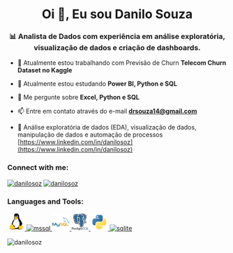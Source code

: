 <h1 align="center">Oi 👋, Eu sou Danilo Souza</h1>
<h3 align="center">📊 Analista de Dados com experiência em análise exploratória, visualização de dados e criação de dashboards.</h3>

- 🔭 Atualmente estou trabalhando com Previsão de Churn **Telecom Churn Dataset no Kaggle**

- 🌱 Atualmente estou estudando **Power BI, Python e SQL**

- 💬 Me pergunte sobre **Excel, Python e SQL**

- 📫 Entre em contato através do e-mail **drsouza14@gmail.com**

- 📄 Análise exploratória de dados (EDA), visualização de dados, manipulação de dados e automação de processos [https://www.linkedin.com/in/danilosoz](https://www.linkedin.com/in/danilosoz)

<h3 align="left">Connect with me:</h3>
<p align="left">
<a href="https://linkedin.com/in/danilosoz" target="blank"><img align="center" src="https://raw.githubusercontent.com/rahuldkjain/github-profile-readme-generator/master/src/images/icons/Social/linked-in-alt.svg" alt="danilosoz" height="30" width="40" /></a>
<a href="https://instagram.com/danilosoz" target="blank"><img align="center" src="https://raw.githubusercontent.com/rahuldkjain/github-profile-readme-generator/master/src/images/icons/Social/instagram.svg" alt="danilosoz" height="30" width="40" /></a>
</p>

<h3 align="left">Languages and Tools:</h3>
<p align="left"> <a href="https://www.linux.org/" target="_blank" rel="noreferrer"> <img src="https://raw.githubusercontent.com/devicons/devicon/master/icons/linux/linux-original.svg" alt="linux" width="40" height="40"/> </a> <a href="https://www.microsoft.com/en-us/sql-server" target="_blank" rel="noreferrer"> <img src="https://www.svgrepo.com/show/303229/microsoft-sql-server-logo.svg" alt="mssql" width="40" height="40"/> </a> <a href="https://www.mysql.com/" target="_blank" rel="noreferrer"> <img src="https://raw.githubusercontent.com/devicons/devicon/master/icons/mysql/mysql-original-wordmark.svg" alt="mysql" width="40" height="40"/> </a> <a href="https://www.postgresql.org" target="_blank" rel="noreferrer"> <img src="https://raw.githubusercontent.com/devicons/devicon/master/icons/postgresql/postgresql-original-wordmark.svg" alt="postgresql" width="40" height="40"/> </a> <a href="https://www.python.org" target="_blank" rel="noreferrer"> <img src="https://raw.githubusercontent.com/devicons/devicon/master/icons/python/python-original.svg" alt="python" width="40" height="40"/> </a> <a href="https://www.sqlite.org/" target="_blank" rel="noreferrer"> <img src="https://www.vectorlogo.zone/logos/sqlite/sqlite-icon.svg" alt="sqlite" width="40" height="40"/> </a> </p>

<p><img align="center" src="https://github-readme-stats.vercel.app/api/top-langs?username=danilosoz&show_icons=true&locale=en&layout=compact" alt="danilosoz" /></p>
